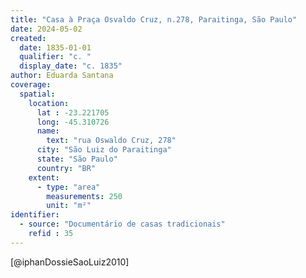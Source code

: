 ```yaml
---
title: "Casa à Praça Osvaldo Cruz, n.278, Paraitinga, São Paulo"
date: 2024-05-02
created:
  date: 1835-01-01
  qualifier: "c. "
  display_date: "c. 1835"
author: Eduarda Santana
coverage:
  spatial:
    location:
      lat : -23.221705
      long: -45.310726
      name: 
        text: "rua Oswaldo Cruz, 278"
      city: "São Luiz do Paraitinga"
      state: "São Paulo"
      country: "BR"
    extent:
      - type: "area"
        measurements: 250
        unit: "m²"
identifier:
  - source: "Documentário de casas tradicionais"
    refid : 35
---
```

[@iphanDossieSaoLuiz2010]
